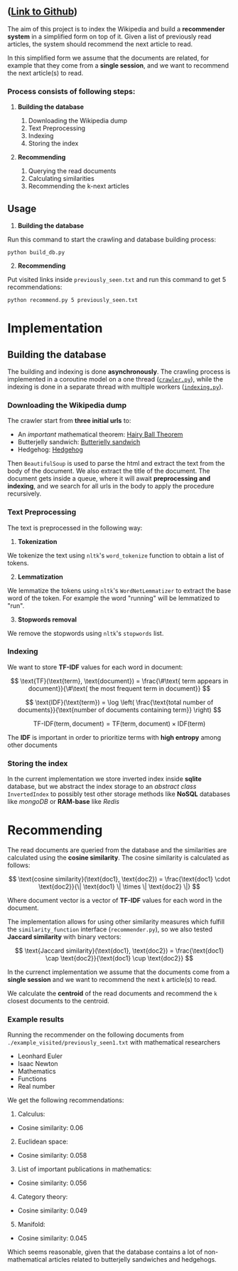 ## ([Link to Github](https://github.com/shhhQuiettt/wikipedia-search-engine))

The aim of this project is to index the Wikipedia and build a **recommender system** in a simplified form on top of it.
Given a list of previously read articles, the system should recommend the next article to read.

In this simplified form we assume that the documents are related, for example that they come from a **single session**, and we want to recommend the next article(s) to read.

### Process consists of following steps:

1. **Building the database**

   1. Downloading the Wikipedia dump
   2. Text Preprocessing
   3. Indexing
   4. Storing the index

2. **Recommending**
   1. Querying the read documents
   2. Calculating similarities
   3. Recommending the k-next articles

## Usage

1. **Building the database**

Run this command to start the crawling and database building process:

```
python build_db.py
```

2. **Recommending**

Put visited links inside `previously_seen.txt` and run this command to get 5 recommendations:

```
python recommend.py 5 previously_seen.txt
```

# Implementation

## Building the database

The building and indexing is done **asynchronously**. The crawling process is implemented in a coroutine model on a one thread ([`crawler.py`](https://github.com/shhhQuiettt/wikipedia-search-engine/blob/main/crawler.py)), while the indexing is done in a separate thread with multiple workers ([`indexing.py`](https://github.com/shhhQuiettt/wikipedia-search-engine/blob/main/indexing.py)).

### Downloading the Wikipedia dump

The crawler start from **three initial urls** to:

- An _important_ mathematical theorem: [Hairy Ball Theorem](https://en.wikipedia.org/wiki/Hairy_ball_theorem)
- Butterjelly sandwich: [Butterjelly sandwich](https://en.wikipedia.org/wiki/Butterjelly_sandwich)
- Hedgehog: [Hedgehog](https://en.wikipedia.org/wiki/Hedgehog)

Then `BeautifulSoup` is used to parse the html and extract the text from the body of the document. We also extract the title of the document. The document gets inside a queue, where it will await **preprocessing and indexing**, and we search for all urls in the body to apply the procedure recursively.

### Text Preprocessing

The text is preprocessed in the following way:

1. **Tokenization**

We tokenize the text using `nltk`'s `word_tokenize` function to obtain a list of tokens.

2. **Lemmatization**

We lemmatize the tokens using `nltk`'s `WordNetLemmatizer` to extract the base word of the token.
For example the word "running" will be lemmatized to "run".

3. **Stopwords removal**

We remove the stopwords using `nltk`'s `stopwords` list.

### Indexing

We want to store **TF-IDF** values for each word in document:

$$ \text{TF}(\text{term}, \text{document}) = \frac{\#\text{ term appears in document}}{\#\text{ the most frequent term in document}} $$

$$ \text{IDF}(\text{term}) = \log \left( \frac{\text{total number of documents}}{\text{number of documents containing term}} \right) $$

$$ \text{TF-IDF}(\text{term}, \text{document}) = \text{TF}(\text{term}, \text{document}) \times \text{IDF}(\text{term}) $$

The **IDF** is important in order to prioritize terms with **high entropy** among other documents

### Storing the index

In the current implementation we store inverted index inside **sqlite** database, but we abstract the index storage to an _abstract class_ `InvertedIndex` to possibly test other storage methods like **NoSQL** databases like _mongoDB_ or **RAM-base** like _Redis_

# Recommending

The read documents are queried from the database and the similarities are calculated using the **cosine similarity**. The cosine similarity is calculated as follows:

$$ \text{cosine similarity}(\text{doc1}, \text{doc2}) = \frac{\text{doc1} \cdot \text{doc2}}{\| \text{doc1} \| \times \| \text{doc2} \|} $$

Where document vector is a vector of **TF-IDF** values for each word in the document.

The implementation allows for using other similarity measures which fulfill the `similarity_function` interface (`recommender.py`), so we also tested **Jaccard similarity** with binary vectors:

$$ \text{Jaccard similarity}(\text{doc1}, \text{doc2}) = \frac{\text{doc1} \cap \text{doc2}}{\text{doc1} \cup \text{doc2}} $$

In the currenct implementation we assume that the documents come from a **single session** and we want to recommend the next `k` article(s) to read.

We calculate the **centroid** of the read documents and recommend the `k` closest documents to the centroid.

### Example results

Running the recommender on the following documents from `./example_visited/previously_seen1.txt` with mathematical researchers

- Leonhard Euler
- Isaac Newton
- Mathematics
- Functions
- Real number

We get the following recommendations:

1. Calculus:

- Cosine similarity: 0.06

2. Euclidean space:

- Cosine similarity: 0.058

3. List of important publications in mathematics:

- Cosine similarity: 0.056

4. Category theory:

- Cosine similarity: 0.049

5. Manifold:

- Cosine similarity: 0.045

Which seems reasonable, given that the database contains a lot of non-mathematical articles related to butterjelly sandwiches and hedgehogs.
